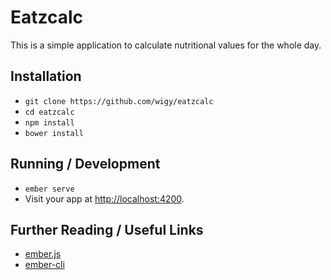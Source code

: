 # Eatzcalc

This is a simple application to calculate nutritional values for the whole day.

## Installation

* `git clone https://github.com/wigy/eatzcalc`
* `cd eatzcalc`
* `npm install`
* `bower install`

## Running / Development

* `ember serve`
* Visit your app at [http://localhost:4200](http://localhost:4200).

## Further Reading / Useful Links

* [ember.js](http://emberjs.com/)
* [ember-cli](http://ember-cli.com/)
